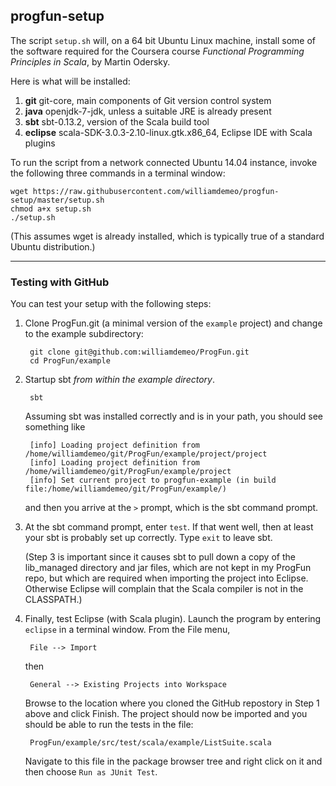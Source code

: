## progfun-setup

The script `setup.sh` will, on a 64 bit Ubuntu Linux machine, install some of the software
required for the Coursera course *Functional Programming Principles in Scala*, by Martin Odersky.

Here is what will be installed:

1. **git**  git-core, main components of Git version control system
2. **java** openjdk-7-jdk, unless a suitable JRE is already present
3. **sbt** sbt-0.13.2, version of the Scala build tool
4. **eclipse** scala-SDK-3.0.3-2.10-linux.gtk.x86_64, Eclipse IDE with Scala plugins

To run the script from a network connected Ubuntu 14.04 instance, invoke the following
three commands in a terminal window:

    wget https://raw.githubusercontent.com/williamdemeo/progfun-setup/master/setup.sh
	chmod a+x setup.sh
	./setup.sh

(This assumes wget is already installed, which is typically true of a standard Ubuntu distribution.)


-----------------------------------------------------------------

### Testing with GitHub

You can test your setup with the following steps:

1. Clone ProgFun.git (a minimal version of the `example` project) and change to the example subdirectory:

        git clone git@github.com:williamdemeo/ProgFun.git
		cd ProgFun/example

2. Startup sbt *from within the example directory*.

        sbt

   Assuming sbt was installed correctly and is in your path, you should see
   something like

        [info] Loading project definition from /home/williamdemeo/git/ProgFun/example/project/project
        [info] Loading project definition from /home/williamdemeo/git/ProgFun/example/project
        [info] Set current project to progfun-example (in build file:/home/williamdemeo/git/ProgFun/example/)

   and then you arrive at the `>` prompt, which is the sbt command prompt.

3. At the sbt command prompt, enter `test`. If that went well, then at least
   your sbt is probably set up correctly. Type `exit` to leave sbt.

   (Step 3 is important since it causes sbt to pull down a copy of the
   lib_managed directory and jar files, which are not kept in my ProgFun
   repo, but which are required when importing the project into
   Eclipse. Otherwise Eclipse will complain that the Scala compiler is not in
   the CLASSPATH.)

4. Finally, test Eclipse (with Scala plugin).  Launch the program by entering `eclipse` in a terminal window.
   From the File menu,

        File --> Import
		
   then

        General --> Existing Projects into Workspace

   Browse to the location where you cloned the GitHub repostory in Step 1 above
   and click Finish.  The project should now be imported and you should be able to run
   the tests in the file:

        ProgFun/example/src/test/scala/example/ListSuite.scala

   Navigate to this file in the package browser tree and right click on it and then choose `Run as JUnit Test`.
